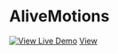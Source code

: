 # AliveMotions

[![View Live Demo](https://github.com/TharukRenuja/AliveMotions/assets/90763454/0bb13f40-d3b5-4243-a0df-871e2cb61b13)](https://github.com)
[View](https://github.com/TharukRenuja)
